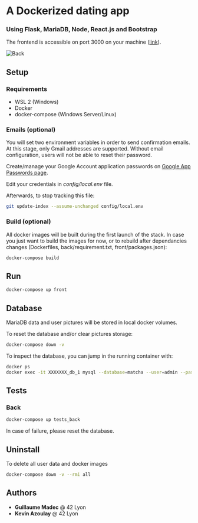 # A Dockerized dating app
### Using Flask, MariaDB, Node, React.js and Bootstrap

The frontend is accessible on port 3000 on your machine ([link](http://0.0.0.0:3000)).

![Back](https://github.com/Karocyt/Dating-web-app/workflows/Tests_back/badge.svg)

## Setup
### Requirements
- WSL 2 (Windows)
- Docker
- docker-compose (Windows Server/Linux)

### Emails (optional)
You will set two environment variables in order to send confirmation emails. At this stage, only Gmail addresses are supported.
Without email configuration, users will not be able to reset their password.

Create/manage your Google Account application passwords on [Google App Passwords page](https://myaccount.google.com/apppasswords).

Edit your credentials in *config/local.env* file.

Afterwards, to stop tracking this file:
```bash
git update-index --assume-unchanged config/local.env
```

### Build (optional)
All docker images will be built during the first launch of the stack. In case you just want to build the images for now, or to rebuild after dependancies changes (Dockerfiles, back/requirement.txt, front/packages.json):
```bash
docker-compose build
```

## Run
```bash
docker-compose up front
```

## Database
MariaDB data and user pictures will be stored in local docker volumes.

To reset the database and/or clear pictures storage:
```bash
docker-compose down -v
```

To inspect the database, you can jump in the running container with:
```bash
docker ps
docker exec -it XXXXXXX_db_1 mysql --database=matcha --user=admin --password=admin
```

## Tests
### Back
```bash
docker-compose up tests_back
```
In case of failure, please reset the database.

## Uninstall
To delete all user data and docker images
```bash
docker-compose down -v --rmi all
```

## Authors
* **Guillaume Madec** @ 42 Lyon
* **Kevin Azoulay** @ 42 Lyon
